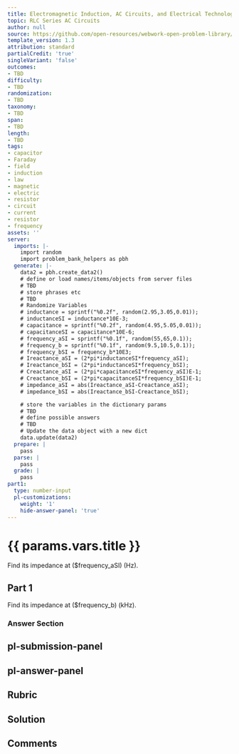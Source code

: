 ```yaml
---
title: Electromagnetic Induction, AC Circuits, and Electrical Technologies
topic: RLC Series AC Circuits
author: null
source: https://github.com/open-resources/webwork-open-problem-library/tree/master/Contrib/BrockPhysics/College_Physics_Urone/23.Electromagnetic_Induction_AC_Circuits_and_Electrical_Technologies/23-12.RLC_Series_AC_Circuits/NU_U17_23_12_003.pg
template_version: 1.3
attribution: standard
partialCredit: 'true'
singleVariant: 'false'
outcomes:
- TBD
difficulty:
- TBD
randomization:
- TBD
taxonomy:
- TBD
span:
- TBD
length:
- TBD
tags:
- capacitor
- Faraday
- field
- induction
- law
- magnetic
- electric
- resistor
- circuit
- current
- resistor
- frequency
assets: ''
server:
  imports: |-
    import random
    import problem_bank_helpers as pbh
  generate: |-
    data2 = pbh.create_data2()
    # define or load names/items/objects from server files
    # TBD
    # store phrases etc
    # TBD
    # Randomize Variables
    # inductance = sprintf("%0.2f", random(2.95,3.05,0.01));
    # inductanceSI = inductance*10E-3;
    # capacitance = sprintf("%0.2f", random(4.95,5.05,0.01));
    # capacitanceSI = capacitance*10E-6;
    # frequency_aSI = sprintf("%0.1f", random(55,65,0.1));
    # frequency_b = sprintf("%0.1f", random(9.5,10.5,0.1));
    # frequency_bSI = frequency_b*10E3;
    # Ireactance_aSI = (2*pi*inductanceSI*frequency_aSI);
    # Ireactance_bSI = (2*pi*inductanceSI*frequency_bSI);
    # Creactance_aSI = (2*pi*capacitanceSI*frequency_aSI)E-1;
    # Creactance_bSI = (2*pi*capacitanceSI*frequency_bSI)E-1;
    # impedance_aSI = abs(Ireactance_aSI-Creactance_aSI);
    # impedance_bSI = abs(Ireactance_bSI-Creactance_bSI);

    # store the variables in the dictionary params
    # TBD
    # define possible answers
    # TBD
    # Update the data object with a new dict
    data.update(data2)
  prepare: |
    pass
  parse: |
    pass
  grade: |
    pass
part1:
  type: number-input
  pl-customizations:
    weight: '1'
    hide-answer-panel: 'true'
---
```


# {{ params.vars.title }} 


Find its impedance at ($frequency_aSI) (Hz).

## Part 1 
Find its impedance at ($frequency_b) (kHz). 


 ### Answer Section


## pl-submission-panel 


## pl-answer-panel 


## Rubric 


## Solution 


## Comments 


